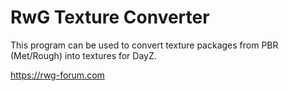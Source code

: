 # RwG Texture Converter

This program can be used to convert texture packages from PBR (Met/Rough) into textures for DayZ.

https://rwg-forum.com